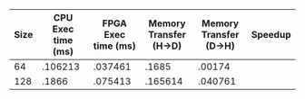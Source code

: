 |Size| CPU Exec time (ms) | FPGA Exec time (ms) | Memory Transfer (H->D) | Memory Transfer (D->H) | Speedup|
|----|---------------|----------------|------------------------|------------------------|--------|
| 64 | .106213 | .037461 | .1685| .00174| |
|128 | .1866 | .075413 | .165614 | .040761 | |
